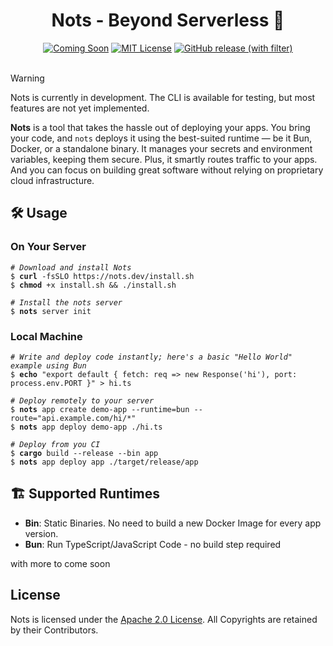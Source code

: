 <div align="center">
  <h1 align="center"> Nots - Beyond Serverless 🌟</h1>
  <a href="https://github.com/yourrepo/nots"><img src="https://img.shields.io/badge/Status-Coming%20Soon-yellow.svg" alt="Coming Soon"></a>
  <a href="https://opensource.org/licenses/MIT"><img src="https://img.shields.io/badge/License-MIT-green.svg" alt="MIT License"></a>
  <a href="https://github.com/explodingcamera/nots/releases"><img alt="GitHub release (with filter)" src="https://img.shields.io/github/v/release/explodingcamera/nots?filter=nots-cli*&style=social"></a>
</div>

<br>

> [!WARNING]  
> Nots is currently in development. The CLI is available for testing, but most features are not yet implemented.

**Nots** is a tool that takes the hassle out of deploying your apps. You bring your code, and `nots` deploys it using the best-suited runtime — be it Bun, Docker, or a standalone binary. It manages your secrets and environment variables, keeping them secure. Plus, it smartly routes traffic to your apps. And you can focus on building great software without relying on proprietary cloud infrastructure. 

## 🛠 Usage

### On Your Server

<pre><code><i># Download and install Nots</i>
$ <b>curl</b> -fsSLO https://nots.dev/install.sh
$ <b>chmod</b> +x install.sh && ./install.sh

<i># Install the nots server</i>
$ <b>nots</b> server init
</code></pre>

### Local Machine

<pre><code><i># Write and deploy code instantly; here's a basic "Hello World" example using Bun</i>
$ <b>echo</b> "export default { fetch: req => new Response('hi'), port: process.env.PORT }" > hi.ts

<i># Deploy remotely to your server</i>
$ <b>nots</b> app create demo-app --runtime=bun --route="api.example.com/hi/*"
$ <b>nots</b> app deploy demo-app ./hi.ts

<i># Deploy from you CI</i>
$ <b>cargo</b> build --release --bin app
$ <b>nots</b> app deploy app ./target/release/app
</code></pre>

## 🏗 Supported Runtimes

- **Bin**: Static Binaries. No need to build a new Docker Image for every app version.
- **Bun**: Run TypeScript/JavaScript Code - no build step required

with more to come soon

## License

Nots is licensed under the [Apache 2.0 License](./LICENSE). All Copyrights are retained by their Contributors.
